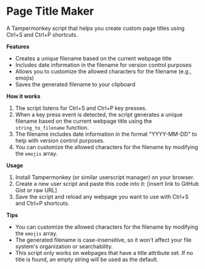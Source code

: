 **Page Title Maker**
=====================

A Tampermonkey script that helps you create custom page titles using Ctrl+S and Ctrl+P shortcuts.

**Features**

* Creates a unique filename based on the current webpage title
* Includes date information in the filename for version control purposes
* Allows you to customize the allowed characters for the filename (e.g., emojis)
* Saves the generated filename to your clipboard

**How it works**

1. The script listens for Ctrl+S and Ctrl+P key presses.
2. When a key press event is detected, the script generates a unique filename based on the current webpage title using the `string_to_filename` function.
3. The filename includes date information in the format "YYYY-MM-DD" to help with version control purposes.
4. You can customize the allowed characters for the filename by modifying the `emojis` array.

**Usage**

1. Install Tampermonkey (or similar userscript manager) on your browser.
2. Create a new user script and paste this code into it: [insert link to GitHub Gist or raw URL]
3. Save the script and reload any webpage you want to use with Ctrl+S and Ctrl+P shortcuts.

**Tips**

* You can customize the allowed characters for the filename by modifying the `emojis` array.
* The generated filename is case-insensitive, so it won't affect your file system's organization or searchability.
* This script only works on webpages that have a title attribute set. If no title is found, an empty string will be used as the default.
